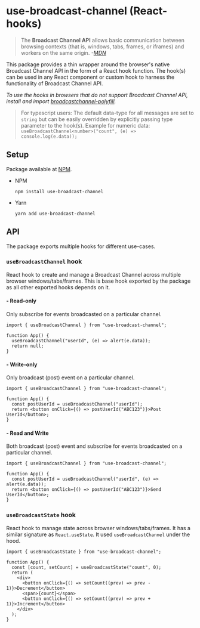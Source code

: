 # use-broadcast-channel (React-hooks)

> The **Broadcast Channel API** allows basic communication between browsing contexts (that is, windows, tabs, frames, or iframes) and workers on the same origin. _-[MDN](https://developer.mozilla.org/en-US/docs/Web/API/Broadcast_Channel_API)_

This package provides a thin wrapper around the browser's native Broadcast Channel API in the form of a React hook function. The hook(s) can be used in any React component or custom hook to harness the functionality of Broadcast Channel API.

_To use the hooks in browsers that do not support Broadcast Channel API, install and import [broadcastchannel-polyfill](https://www.npmjs.com/package/broadcastchannel-polyfill)._

> For typescript users: The default data-type for all messages are set to `string` but can be easily overridden by explicitly passing type parameter to the hook(s). Example for numeric data: `useBroadcastChannel<number>("count", (e) => console.log(e.data));`

## Setup

Package available at [NPM](https://www.npmjs.com/package/use-broadcast-channel).

- NPM

  ```shell
  npm install use-broadcast-channel
  ```

- Yarn

  ```shell
  yarn add use-broadcast-channel
  ```

## API

The package exports multiple hooks for different use-cases.

### `useBroadcastChannel` hook

React hook to create and manage a Broadcast Channel across multiple browser windows/tabs/frames.
This is base hook exported by the package as all other exported hooks depends on it.

#### - Read-only

Only subscribe for events broadcasted on a particular channel.

```tsx
import { useBroadcastChannel } from "use-broadcast-channel";

function App() {
  useBroadcastChannel("userId", (e) => alert(e.data));
  return null;
}
```

#### - Write-only

Only broadcast (post) event on a particular channel.

```tsx
import { useBroadcastChannel } from "use-broadcast-channel";

function App() {
  const postUserId = useBroadcastChannel("userId");
  return <button onClick={() => postUserId("ABC123")}>Post UserId</button>;
}
```

#### - Read and Write

Both broadcast (post) event and subscribe for events broadcasted on a particular channel.

```tsx
import { useBroadcastChannel } from "use-broadcast-channel";

function App() {
  const postUserId = useBroadcastChannel("userId", (e) => alert(e.data));
  return <button onClick={() => postUserId("ABC123")}>Send UserId</button>;
}
```

### `useBroadcastState` hook

React hook to manage state across browser windows/tabs/frames. It has a similar signature as `React.useState`. It used `useBroadcastChannel` under the hood.

```tsx
import { useBroadcastState } from "use-broadcast-channel";

function App() {
  const [count, setCount] = useBroadcastState("count", 0);
  return (
    <div>
      <button onClick={() => setCount((prev) => prev - 1)}>Decrement</button>
      <span>{count}</span>
      <button onClick={() => setCount((prev) => prev + 1)}>Increment</button>
    </div>
  );
}
```
